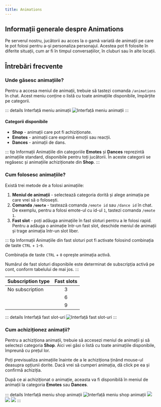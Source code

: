 ```yaml
---
title: Animations
---
```


## Informații generale despre Animations

Pe serverul nostru, jucătorii au acces la o gamă variată de animații pe care le pot folosi pentru a-și personaliza personajul. Acestea pot fi folosite în diferite situații, cum ar fi în timpul conversațiilor, în cluburi sau în alte locații.

## Întrebări frecvente

### Unde găsesc animațiile?

Pentru a accesa meniul de animații, trebuie să tastezi comanda `/animations` în chat. Acest meniu conține o listă cu toate animațiile disponibile, împărțite pe categorii.

::: details Interfață meniu animații
<Image src="https://i.imgur.com/TrvvMFF.png" alt="Interfață meniu animații" />
:::

#### Categorii disponibile

- **Shop** - animații care pot fi achiziționate.
- **Emotes** - animații care exprimă emoții sau reacții.
- **Dances** - animații de dans.

::: tip Informații
Animațiile din categoriile **Emotes** și **Dances** reprezintă animațiile standard, disponibile pentru toți jucătorii. În aceste categorii se regăsesc și animațiile achiziționate din **Shop**.
:::

### Cum folosesc animațiile?

Există trei metode de a folosi animațiile:

1.  **Meniul de animații** - selectează categoria dorită și alege animația pe care vrei să o folosești.
2. **Comanda `/emote`** - tastează comanda `/emote id` sau `/dance id` în chat. De exemplu, pentru a folosi emote-ul cu id-ul `1`, tastezi comanda `/emote 1`.
3. **Fast slot** - poți adăuga animațiile în fast sloturi pentru a le folosi rapid. Pentru a adăuga o animație într-un fast slot, deschide meniul de animații și trage animația într-un slot liber.

::: tip Informații
Animațiile din fast sloturi pot fi activate folosind combinația de taste `CTRL` + `1`-`9`.

Combinația de taste `CTRL` + `0` oprește animația activă.

Numărul de fast sloturi disponibile este determinat de subscripția activă pe cont, conform tabelului de mai jos.
:::

| Subscription type   | Fast slots |
| ----------- | :-----------: |
| No subscription | 3 |
| <PremiumSubscription type='gold' /> | 6 |
| <PremiumSubscription type='platinum' /> | 9 |

::: details Interfață fast slot-uri
<Image src="https://i.imgur.com/Jx9g75x.gif" alt="Interfață fast slot-uri" />
:::

### Cum achiziționez animații?

Pentru a achiziționa animații, trebuie să accesezi meniul de animații și să selectezi categoria **Shop**. Aici vei găsi o listă cu toate animațiile disponibile, împreună cu prețul lor.

Poți previsualiza animațiile înainte de a le achiziționa ținând mouse-ul deasupra opțiunii dorite. Dacă vrei să cumperi animația, dă click pe ea și confirmă achiziția.

După ce ai achiziționat o animație, aceasta va fi disponibilă în meniul de animații la categoria **Emotes** sau **Dances**.

::: details Interfață meniu shop animații
<Image src="https://i.imgur.com/FEsPKN4.gif" alt="Interfață meniu shop animații" />
<Image src="https://i.imgur.com/N8u6JCF.png" />
<Image src="https://i.imgur.com/hxdRqsm.png" />
<Image src="https://i.imgur.com/5bmzTs6.png" />
:::
